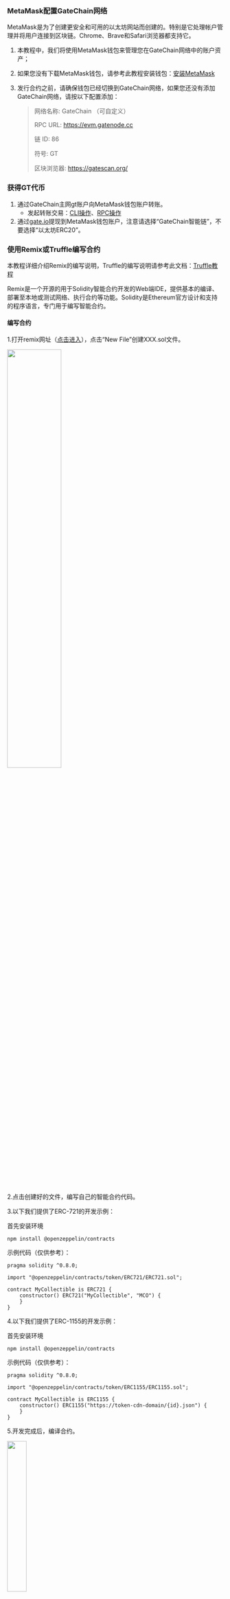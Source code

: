 
### MetaMask配置GateChain网络

MetaMask是为了创建更安全和可用的以太坊网站而创建的。特别是它处理帐户管理并将用户连接到区块链。Chrome、Brave和Safari浏览器都支持它。

1. 本教程中，我们将使用MetaMask钱包来管理您在GateChain网络中的账户资产；
2. 如果您没有下载MetaMask钱包，请参考此教程安装钱包：[安装MetaMask](../tool-metamask/index.md)
3. 发行合约之前，请确保钱包已经切换到GateChain网络，如果您还没有添加GateChain网络，请按以下配置添加：

	> 网络名称: GateChain （可自定义）
	> 
	> RPC URL: https://evm.gatenode.cc
	>
	> 链 ID: 86
	> 
	> 符号: GT
	> 
	> 区块浏览器: https://gatescan.org/ 


### 获得GT代币

1. 通过GateChain主网gt账户向MetaMask钱包账户转账。
	- 发起转账交易：[CLI操作](../../developers/cli/tx/index.md#发送交易-api)、[RPC操作](../../developers/api/tx/index.md#发送交易-命令行)
2. 通过<a href="https://www.gate.io/cn" target="_blank">gate.io</a>提现到MetaMask钱包账户，注意请选择“GateChain智能链”，不要选择“以太坊ERC20”。


### 使用Remix或Truffle编写合约

本教程详细介绍Remix的编写说明，Truffle的编写说明请参考此文档：[Truffle教程](../tool-truffle/index.md)

Remix是一个开源的用于Solidity智能合约开发的Web端IDE，提供基本的编译、部署至本地或测试网络、执行合约等功能。Solidity是Ethereum官方设计和支持的程序语言，专门用于编写智能合约。

#### 编写合约

1.打开remix网址（<a href="http://remix.ethereum.org" target="_blank">点击进入</a>），点击“New File”创建XXX.sol文件。

<a data-fancybox title="" href="@assets/img/zh/remix1.png"><img src="@assets/img/zh/remix1.png"  height=50% width=50%></a>

2.点击创建好的文件，编写自己的智能合约代码。

3.以下我们提供了ERC-721的开发示例：

首先安装环境

```
npm install @openzeppelin/contracts
```

示例代码（仅供参考）：

```
pragma solidity ^0.8.0;

import "@openzeppelin/contracts/token/ERC721/ERC721.sol";

contract MyCollectible is ERC721 {
    constructor() ERC721("MyCollectible", "MCO") {
    }
}
```
4.以下我们提供了ERC-1155的开发示例：

首先安装环境

```
npm install @openzeppelin/contracts
```

示例代码（仅供参考）：

```
pragma solidity ^0.8.0;

import "@openzeppelin/contracts/token/ERC1155/ERC1155.sol";

contract MyCollectible is ERC1155 {
    constructor() ERC1155("https://token-cdn-domain/{id}.json") {
    }
}

```

5.开发完成后，编译合约。

<a data-fancybox title="" href="@assets/img/zh/remix2.png"><img src="@assets/img/zh/remix2.png"  height=30% width=30%></a>

#### 合约部署和交互

1. 编译成功后，开始部署合约。

	<a data-fancybox title="" href="@assets/img/zh/remix3.png"><img src="@assets/img/zh/remix3.png"  height=30% width=30%></a>

2. 点击“Deploy”开始部署合约，跳转到MetaMask与您的账户连接。

	>（请确保MetaMask网络已切换到GateChain）

	<a data-fancybox title="" href="@assets/img/zh/remix4.png"><img src="@assets/img/zh/remix4.png"  height=30% width=30%></a>
	
3. 打开部署好的合约，就可以选择某项功能与MetaMask进行交互啦!

	<a data-fancybox title="" href="@assets/img/zh/remix5.png"><img src="@assets/img/zh/remix5.png"  height=30% width=30%></a>
	
4. 查询合约交互的交易详细信息，可以去gatechain浏览器查看。

	>区块浏览器地址：<a href="https://gatescan.org/txs" target="_blank">点击进入</a>
	>
	>ERC-721的Mint交易记录示例：<a href="https://gatescan.org/tx/0xcb26d417b550e11d86a0042873383bf5eae69209c4f8a5823071d0edd0501626" target="_blank">点击进入</a>
	
	
### 其他

1. 如果您想在MetaMask手机端查看自己的NFT，请跳转至 [MetaMask手机端NFT操作教程](../metamask-mobile/index.md)

2. 如果您是智能合约开发的新手，请参考此文档来学习如何开发和编译合约
 	- <a href="https://docs.openzeppelin.com/learn/developing-smart-contracts" target="_blank">https://docs.openzeppelin.com/learn/developing-smart-contracts</a>

3. 当前NFT合约一般基于以太坊官方的两种规范进行开发：ERC721和ERC1155。这两种协议的区别请参考以太坊官方文档：
	- <a href="https://eips.ethereum.org/EIPS/eip-721" target="_blank">https://eips.ethereum.org/EIPS/eip-721</a>  
	- <a href="https://eips.ethereum.org/EIPS/eip-1155" target="_blank">https://eips.ethereum.org/EIPS/eip-1155</a>

